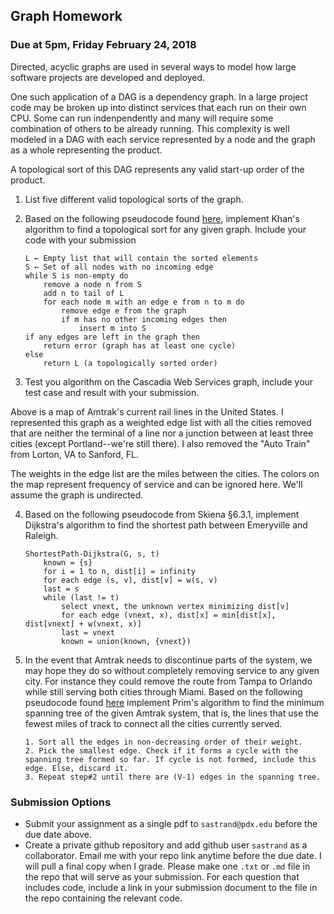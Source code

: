 ## Graph Homework
### Due at 5pm, Friday February 24, 2018

Directed, acyclic graphs are used in several ways to model how large software projects are developed and deployed.

One such application of a DAG is a dependency graph. In a large project code may be broken up into distinct services that each run on their own CPU. Some can run indenpendently and many will require some combination of others to be already running. This complexity is well modeled in a DAG with each service represented by a node and the graph as a whole representing the product. 

A topological sort of this DAG represents any valid start-up order of the product.

1. List five different valid topological sorts of the graph.

2. Based on the following pseudocode found [here](https://en.wikipedia.org/wiki/Topological_sorting), implement Khan's algorithm to find a topological sort for any given graph. Include your code with your submission

       L ← Empty list that will contain the sorted elements
       S ← Set of all nodes with no incoming edge
       while S is non-empty do
           remove a node n from S
           add n to tail of L
           for each node m with an edge e from n to m do
               remove edge e from the graph
               if m has no other incoming edges then
                   insert m into S
       if any edges are left in the graph then
           return error (graph has at least one cycle)
       else 
           return L (a topologically sorted order)

3. Test you algorithm on the Cascadia Web Services graph, include your test case and result with your submission.

Above is a map of Amtrak's current rail lines in the United States. I represented this graph as a weighted edge list with all the cities removed that are neither the terminal of a line nor a junction between at least three cities (except Portland--we're still there). I also removed the "Auto Train" from Lorton, VA to Sanford, FL.

The weights in the edge list are the miles between the cities. The colors on the map represent frequency of service and can be ignored here. We'll assume the graph is undirected.

4. Based on the following pseudocode from Skiena §6.3.1, implement Dijkstra's algorithm to find the shortest path between Emeryville and Raleigh.

       ShortestPath-Dijkstra(G, s, t) 
           known = {s}
           for i = 1 to n, dist[i] = infinity
           for each edge (s, v), dist[v] = w(s, v) 
           last = s
           while (last != t)
               select vnext, the unknown vertex minimizing dist[v]
               for each edge (vnext, x), dist[x] = min[dist[x], dist[vnext] + w(vnext, x)] 
               last = vnext
               known = union(known, {vnext})


5. In the event that Amtrak needs to discontinue parts of the system, we may hope they do so without completely removing service to any given city. For instance they could remove the route from Tampa to Orlando while still serving both cities through Miami. Based on the following pseudocode found [here](https://www.geeksforgeeks.org/greedy-algorithms-set-2-kruskals-minimum-spanning-tree-mst/) implement Prim's algorithm to find the minimum spanning tree of the given Amtrak system, that is, the lines that use the fewest miles of track to connect all the cities currently served.

       1. Sort all the edges in non-decreasing order of their weight.
       2. Pick the smallest edge. Check if it forms a cycle with the spanning tree formed so far. If cycle is not formed, include this edge. Else, discard it.
       3. Repeat step#2 until there are (V-1) edges in the spanning tree.

### Submission Options
* Submit your assignment as a single pdf to `sastrand@pdx.edu` before the due date above.
* Create a private github repository and add github user `sastrand` as a collaborator. Email me with your repo link anytime before the due date. I will pull a final copy when I grade. Please make one `.txt` or `.md` file in the repo that will serve as your submission. For each question that includes code, include a link in your submission document to the file in the repo containing the relevant code.
